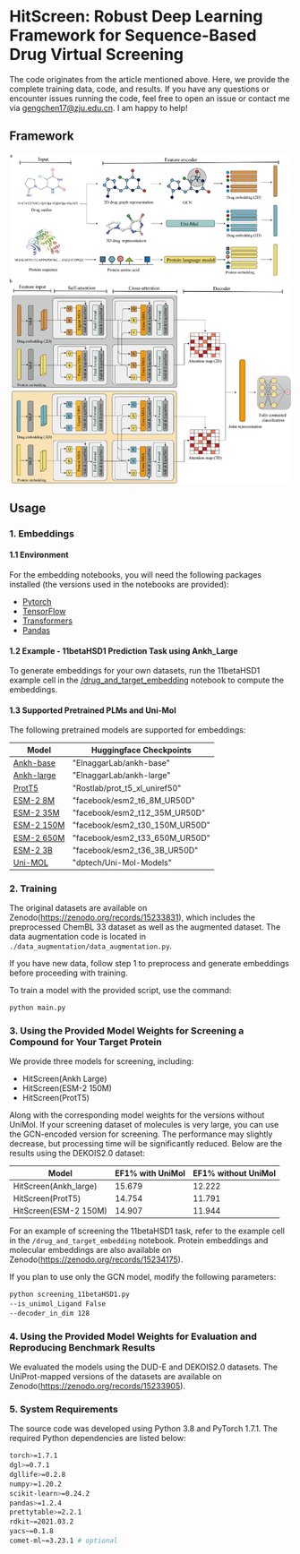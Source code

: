 # HitScreen: Robust Deep Learning Framework for Sequence-Based Drug Virtual Screening

The code originates from the article mentioned above. Here, we provide the complete training data, code, and results. If you have any questions or encounter issues running the code, feel free to open an issue or contact me via gengchen17@zju.edu.cn. I am happy to help!

## Framework

![HitScreen Framework](modeL_framenetwork.png)

## Usage

### 1. Embeddings

#### 1.1 Environment

For the embedding notebooks, you will need the following packages installed (the versions used in the notebooks are provided):

- [Pytorch](https://pytorch.org/get-started/locally/)
- [TensorFlow](https://www.tensorflow.org/install/pip)
- [Transformers](https://huggingface.co/docs/transformers/de/installation)
- [Pandas](https://pandas.pydata.org/docs/getting_started/install.html)

#### 1.2 Example - 11betaHSD1 Prediction Task using Ankh_Large

To generate embeddings for your own datasets, run the 11betaHSD1 example cell in the [/drug_and_target_embedding](./drug_and_target_embedding.ipynb) notebook to compute the embeddings.

#### 1.3 Supported Pretrained PLMs and Uni-Mol

The following pretrained models are supported for embeddings:

| Model | Huggingface Checkpoints |
| --- | --- |
| [Ankh-base](https://arxiv.org/abs/2301.06568) | "ElnaggarLab/ankh-base" |
| [Ankh-large](https://arxiv.org/abs/2301.06568) | "ElnaggarLab/ankh-large" |
| [ProtT5](https://ieeexplore.ieee.org/document/9477085) | "Rostlab/prot_t5_xl_uniref50" |
| [ESM-2 8M](https://www.science.org/doi/full/10.1126/science.ade2574) | "facebook/esm2_t6_8M_UR50D" |
| [ESM-2 35M](https://www.science.org/doi/full/10.1126/science.ade2574) | "facebook/esm2_t12_35M_UR50D" |
| [ESM-2 150M](https://www.science.org/doi/full/10.1126/science.ade2574) | "facebook/esm2_t30_150M_UR50D" |
| [ESM-2 650M](https://www.science.org/doi/full/10.1126/science.ade2574) | "facebook/esm2_t33_650M_UR50D" |
| [ESM-2 3B](https://www.science.org/doi/full/10.1126/science.ade2574) | "facebook/esm2_t36_3B_UR50D" |
| [Uni-MOL](https://openreview.net/forum?id=6K2RM6wVqKu) | "dptech/Uni-Mol-Models" |

### 2. Training

The original datasets are available on Zenodo(https://zenodo.org/records/15233831), which includes the preprocessed ChemBL 33 dataset as well as the augmented dataset. The data augmentation code is located in `./data_augmentation/data_augmentation.py`. 

If you have new data, follow step 1 to preprocess and generate embeddings before proceeding with training.

To train a model with the provided script, use the command:

```bash
python main.py
```

### 3. Using the Provided Model Weights for Screening a Compound for Your Target Protein

We provide three models for screening, including:

- HitScreen(Ankh Large)
- HitScreen(ESM-2 150M)
- HitScreen(ProtT5)

Along with the corresponding model weights for the versions without UniMol. If your screening dataset of molecules is very large, you can use the GCN-encoded version for screening. The performance may slightly decrease, but processing time will be significantly reduced. Below are the results using the DEKOIS2.0 dataset:

| Model                     | EF1% with UniMol | EF1% without UniMol |
| ------------------------- | ---------------- | ------------------- |
| HitScreen(Ankh_large)      | 15.679           | 12.222              |
| HitScreen(ProtT5)          | 14.754           | 11.791              |
| HitScreen(ESM-2 150M)      | 14.907           | 11.944              |

For an example of screening the 11betaHSD1 task, refer to the example cell in the `/drug_and_target_embedding` notebook. Protein embeddings and molecular embeddings are also available on Zenodo(https://zenodo.org/records/15234175).

If you plan to use only the GCN model, modify the following parameters:

```bash
python screening_11betaHSD1.py
--is_unimol_Ligand False
--decoder_in_dim 128
```

### 4. Using the Provided Model Weights for Evaluation and Reproducing Benchmark Results

We evaluated the models using the DUD-E and DEKOIS2.0 datasets. The UniProt-mapped versions of the datasets are available on Zenodo(https://zenodo.org/records/15233905).

### 5. System Requirements

The source code was developed using Python 3.8 and PyTorch 1.7.1. The required Python dependencies are listed below:

```bash
torch>=1.7.1
dgl>=0.7.1
dgllife>=0.2.8
numpy>=1.20.2
scikit-learn>=0.24.2
pandas>=1.2.4
prettytable>=2.2.1
rdkit~=2021.03.2
yacs~=0.1.8
comet-ml~=3.23.1 # optional
